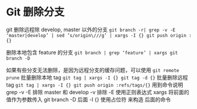 # Git 删除分支

git 删除远程除 develop, master 以外的分支
`git branch -r| grep -v -E ‘master|develop’ | sed ’s/origin\///g’ | xargs -I {} git push origin :{}`

删除本地包含 feature 的分支
`git branch | grep ‘feature’ | xargs git branch -D`

如果有些分支无法删除，是因为远程分支的缓存问题，可以使用
`git remote prune`
批量删除本地 tag
`git tag | xargs -I {} git tag -d {}`
批量删除远程 tag
`git tag | xargs -I {} git push origin :refs/tags/{}`
用到命令说明
grep -v -E 排除 master 和 develop
-v 排除
-E 使用正则表达式
xargs 将前面的值作为参数传入 git branch -D 后面
-I {} 使用占位符 来构造 后面的命令
